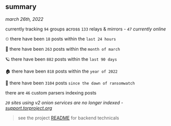 
## summary
_march 26th, 2022_

currently tracking `94` groups across `133` relays & mirrors - _`47` currently online_

⏲ there have been `18` posts within the `last 24 hours`

🦈 there have been `263` posts within the `month of march`

🪐 there have been `882` posts within the `last 90 days`

🏚 there have been `818` posts within the `year of 2022`

🦕 there have been `3104` posts `since the dawn of ransomwatch`

there are `46` custom parsers indexing posts

_`20` sites using v2 onion services are no longer indexed - [support.torproject.org](https://support.torproject.org/onionservices/v2-deprecation/)_

> see the project [README](https://github.com/thetanz/ransomwatch#ransomwatch--) for backend technicals
